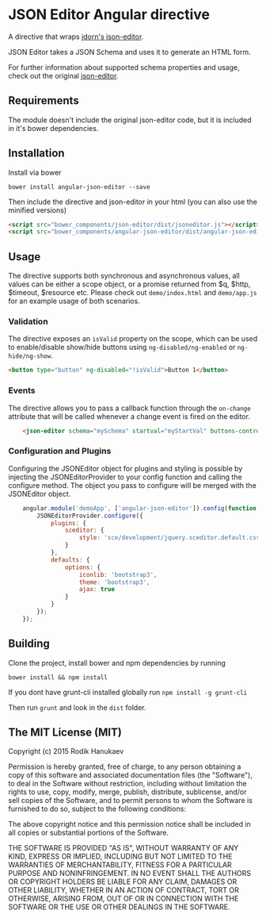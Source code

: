 JSON Editor Angular directive
=============================

A directive that wraps [jdorn's json-editor](https://github.com/jdorn/json-editor).

JSON Editor takes a JSON Schema and uses it to generate an HTML form.

For further information about supported schema properties and usage, check out the original [json-editor](https://github.com/jdorn/json-editor).

Requirements
----------------

The module doesn't include the original json-editor code, but it is included in it's bower dependencies.

Installation
------------

Install via bower

    bower install angular-json-editor --save
    
Then include the directive and json-editor in your html (you can also use the minified versions)
    
```html
<script src="bower_components/json-editor/dist/jsoneditor.js"></script>
<script src="bower_components/angular-json-editor/dist/angular-json-editor.js"></script>
```

Usage
-----

The directive supports both synchronous and asynchronous values, all values can be either a scope object, or a promise returned from $q, $http, $timeout, $resource etc.
Please check out `demo/index.html` and `demo/app.js` for an example usage of both scenarios.

### Validation
The directive exposes an `isValid` property on the scope, which can be used to enable/disable show/hide buttons using `ng-disabled/ng-enabled` or `ng-hide/ng-show`.
```html
<button type="button" ng-disabled="!isValid">Button 1</button>
```

### Events
The directive allows you to pass a callback function through the `on-change` attribute that will be called whenever a change event is fired on the editor.
```html
    <json-editor schema="mySchema" startval="myStartVal" buttons-controller="SyncButtonsController" on-change="onChange()">
```

### Configuration and Plugins
Configuring the JSONEditor object for plugins and styling is possible by injecting the JSONEditorProvider to your config function and calling the configure method.
The object you pass to configure will be merged with the JSONEditor object.

```javascript
    angular.module('demoApp', ['angular-json-editor']).config(function (JSONEditorProvider) {
        JSONEditorProvider.configure({
            plugins: {
                sceditor: {
                    style: 'sce/development/jquery.sceditor.default.css'
                }
            },
            defaults: {
                options: {
                    iconlib: 'bootstrap3',
                    theme: 'bootstrap3',
                    ajax: true
                }
            }
        }); 
    });

```

Building
---------

Clone the project, install bower and npm dependencies by running

    bower install && npm install

If you dont have grunt-cli installed globally run `npm install -g grunt-cli`

Then run `grunt` and look in the `dist` folder.


The MIT License (MIT)
------

Copyright (c) 2015 Rodik Hanukaev

Permission is hereby granted, free of charge, to any person obtaining a copy of this software and associated documentation files (the "Software"), to deal in the Software without restriction, including without limitation the rights to use, copy, modify, merge, publish, distribute, sublicense, and/or sell copies of the Software, and to permit persons to whom the Software is furnished to do so, subject to the following conditions:

The above copyright notice and this permission notice shall be included in all copies or substantial portions of the Software.

THE SOFTWARE IS PROVIDED "AS IS", WITHOUT WARRANTY OF ANY KIND, EXPRESS OR IMPLIED, INCLUDING BUT NOT LIMITED TO THE WARRANTIES OF MERCHANTABILITY, FITNESS FOR A PARTICULAR PURPOSE AND NONINFRINGEMENT. IN NO EVENT SHALL THE AUTHORS OR COPYRIGHT HOLDERS BE LIABLE FOR ANY CLAIM, DAMAGES OR OTHER LIABILITY, WHETHER IN AN ACTION OF CONTRACT, TORT OR OTHERWISE, ARISING FROM, OUT OF OR IN CONNECTION WITH THE SOFTWARE OR THE USE OR OTHER DEALINGS IN THE SOFTWARE.
